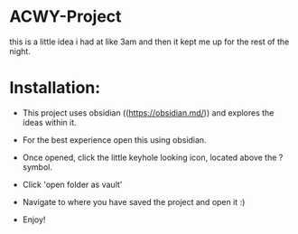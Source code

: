 # ACWY-Project

this is a little idea i had at like 3am and then it kept me up for the rest of the night.

# Installation:

- This project uses obsidian ((https://obsidian.md/)) and explores the ideas within it. 
- For the best experience open this using obsidian. 

- Once opened, click the little keyhole looking icon, located above the ? symbol. 

- Click 'open folder as vault'

- Navigate to where you have saved the project and open it :)

- Enjoy!
